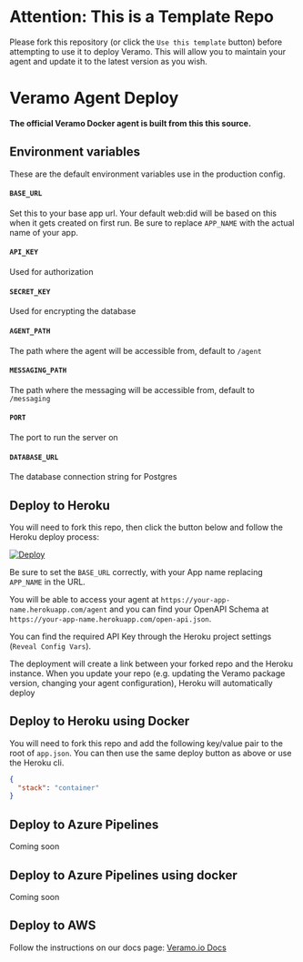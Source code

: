 # Attention: This is a Template Repo

Please fork this repository (or click the `Use this template` button) before attempting to use it to deploy Veramo. This will allow you to maintain your agent and update it to the latest version as you wish. 

# Veramo Agent Deploy

**The official Veramo Docker agent is built from this this source.**

## Environment variables

These are the default environment variables use in the production config.

#### `BASE_URL`

Set this to your base app url. Your default web:did will be based on this when it gets created on first run. Be sure to replace `APP_NAME` with the actual name of your app.

#### `API_KEY`

Used for authorization

#### `SECRET_KEY`

Used for encrypting the database

#### `AGENT_PATH`

The path where the agent will be accessible from, default to `/agent`

#### `MESSAGING_PATH`

The path where the messaging will be accessible from, default to `/messaging`

#### `PORT`

The port to run the server on

#### `DATABASE_URL`

The database connection string for Postgres

## Deploy to Heroku

You will need to fork this repo, then click the button below and follow the Heroku deploy process:

[![Deploy](https://www.herokucdn.com/deploy/button.svg)](https://heroku.com/deploy?template=https://github.com/zdravko61/veramo-agent-deploy/tree/nickreynolds/mediator)

Be sure to set the `BASE_URL` correctly, with your App name replacing `APP_NAME` in the URL.

You will be able to access your agent at `https://your-app-name.herokuapp.com/agent` and you can find your OpenAPI Schema at `https://your-app-name.herokuapp.com/open-api.json`. 

You can find the required API Key through the Heroku project settings (`Reveal Config Vars`).

The deployment will create a link between your forked repo and the Heroku instance. When you update your repo (e.g. updating the Veramo package version, changing your agent configuration), Heroku will automatically deploy

## Deploy to Heroku using Docker

You will need to fork this repo and add the following key/value pair to the root of `app.json`. You can then use the same deploy button as above or use the Heroku cli.

```json
{
  "stack": "container"
}
```

## Deploy to Azure Pipelines

Coming soon

## Deploy to Azure Pipelines using docker

Coming soon

## Deploy to AWS

Follow the instructions on our docs page: [Veramo.io Docs](https://veramo.io/docs/deployment_tutorials/deployment_aws)
